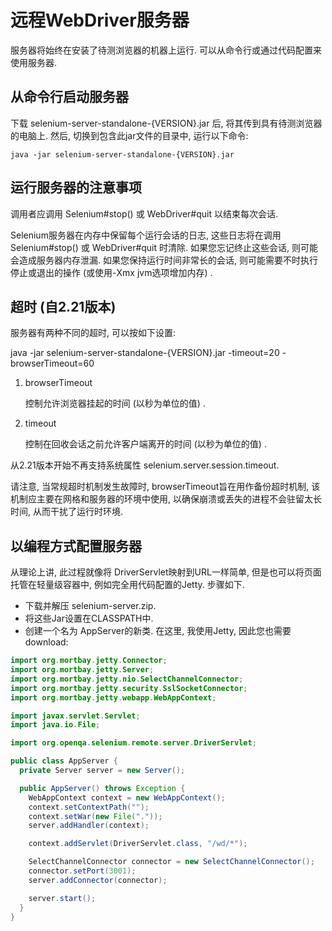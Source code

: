 # 远程WebDriver服务器

服务器将始终在安装了待测浏览器的机器上运行. 可以从命令行或通过代码配置来使用服务器.

## 从命令行启动服务器
下载 selenium-server-standalone-{VERSION}.jar 后, 将其传到具有待测浏览器的电脑上. 然后, 切换到包含此jar文件的目录中, 运行以下命令:
```
java -jar selenium-server-standalone-{VERSION}.jar
```

## 运行服务器的注意事项
调用者应调用 Selenium#stop() 或 WebDriver#quit 以结束每次会话.

Selenium服务器在内存中保留每个运行会话的日志, 这些日志将在调用 Selenium#stop() 或 WebDriver#quit 时清除. 如果您忘记终止这些会话, 则可能会造成服务器内存泄漏. 如果您保持运行时间非常长的会话, 则可能需要不时执行停止或退出的操作 (或使用-Xmx jvm选项增加内存) .

## 超时 (自2.21版本)
服务器有两种不同的超时, 可以按如下设置:

java -jar selenium-server-standalone-{VERSION}.jar -timeout=20 -browserTimeout=60

1. browserTimeout

    控制允许浏览器挂起的时间 (以秒为单位的值) .

2. timeout

    控制在回收会话之前允许客户端离开的时间 (以秒为单位的值) .

从2.21版本开始不再支持系统属性 selenium.server.session.timeout.

请注意, 当常规超时机制发生故障时, browserTimeout旨在用作备份超时机制, 该机制应主要在网格和服务器的环境中使用, 以确保崩溃或丢失的进程不会驻留太长时间, 从而干扰了运行时环境.


## 以编程方式配置服务器
从理论上讲, 此过程就像将 DriverServlet映射到URL一样简单, 但是也可以将页面托管在轻量级容器中, 例如完全用代码配置的Jetty. 步骤如下.
* 下载并解压 selenium-server.zip.
* 将这些Jar设置在CLASSPATH中.
* 创建一个名为 AppServer的新类. 在这里, 我使用Jetty, 因此您也需要download:

```java
import org.mortbay.jetty.Connector;
import org.mortbay.jetty.Server;
import org.mortbay.jetty.nio.SelectChannelConnector;
import org.mortbay.jetty.security.SslSocketConnector;
import org.mortbay.jetty.webapp.WebAppContext;

import javax.servlet.Servlet;
import java.io.File;

import org.openqa.selenium.remote.server.DriverServlet;

public class AppServer {
  private Server server = new Server();

  public AppServer() throws Exception {
    WebAppContext context = new WebAppContext();
    context.setContextPath("");
    context.setWar(new File("."));
    server.addHandler(context);

    context.addServlet(DriverServlet.class, "/wd/*");

    SelectChannelConnector connector = new SelectChannelConnector();
    connector.setPort(3001);
    server.addConnector(connector);

    server.start();
  }
}
```
